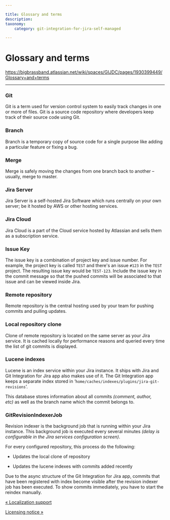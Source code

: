 ```yaml
---

title: Glossary and terms
description:
taxonomy:
    category: git-integration-for-jira-self-managed

---
```


# Glossary and terms

<https://bigbrassband.atlassian.net/wiki/spaces/GIJDC/pages/1930399449/Glossary+and+terms>

* * *

### Git

Git is a term used for version control system to easily track changes in one or more of files. Git is a source code repository where developers keep track of their source code using Git.

### Branch

Branch is a temporary copy of source code for a single purpose like adding a particular feature or fixing a bug.

### Merge

Merge is safely moving the changes from one branch back to another – usually, merge to master.

### Jira Server

Jira Server is a self-hosted Jira Software which runs centrally on your own server; be it hosted by AWS or other hosting services.

### Jira Cloud

Jira Cloud is a part of the Cloud service hosted by Atlassian and sells them as a subscription service.

### Issue Key

The issue key is a combination of project key and issue number. For example, the project key is called `TEST` and there's an issue `#123` in the `TEST` project. The resulting issue key would be `TEST-123`. Include the issue key in the commit message so that the pushed commits will be associated to that issue and can be viewed inside Jira.

### Remote repository

Remote repository is the central hosting used by your team for pushing commits and pulling updates.

### Local repository clone 

Clone of remote repository is located on the same server as your Jira service. It is cached locally for performance reasons and queried every time the list of git commits is displayed.

### Lucene indexes 

Lucene is an index service within your Jira instance. It ships with Jira and Git Integration for Jira app also makes use of it. The Git Integration app keeps a separate index stored in ‘`home/caches/indexes/plugins/jira-git-revisions`’.

This database stores information about all commits _(comment, author, etc)_ as well as the branch name which the commit belongs to.

### GitRevisionIndexerJob 

Revision indexer is the background job that is running within your Jira instance. This background job is executed every several minutes _(delay is configurable in the Jira services configuration screen)_.

For every configured repository, this process do the following:

*   Updates the local clone of repository
    
*   Updates the lucene indexes with commits added recently
    

Due to the async structure of the Git Integration for Jira app, commits that have been registered with index become visible after the revision indexer job has been executed. To show commits immediately, you have to start the reindex manually.

[« Localization support](/wiki/spaces/GIJDC/pages/1930399433/Localization+support)

[Licensing notice »](/wiki/spaces/GIJDC/pages/1930399465/Licensing+notice)